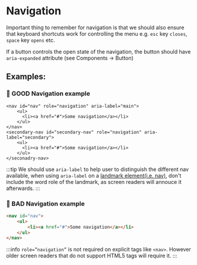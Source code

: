 # Navigation
Important thing to remember for navigation is that we should also ensure that keyboard shortcuts work for controlling the menu e.g. `esc` key `closes`, `space` key `opens` etc.

If a button controls the open state of the navigation, the button should have `aria-expanded` attribute (see Components -> Button)
## Examples:

### :tada: GOOD Navigation example
```vue{1,6}
<nav id="nav" role="navigation" aria-label="main">
    <ul>
      <li><a href="#">Some navigation</a></li>  
    </ul>
</nav>
<secondary-nav id="secondary-nav" role="navigation" aria-label="secondary">
    <ul>
      <li><a href="#">Some navigation</a></li>
    </ul>
</seconadry-nav>
```
:::tip
We should use `aria-label` to help user to distinguish the different nav available, when using `aria-label` on a <a href="https://web.dev/use-landmarks/">landmark element(i.e. nav)</a>, don't include the word role of the landmark, as screen readers will annouce it afterwards.
:::

### :lady_beetle: BAD Navigation example
```html
<nav id="nav">
    <ul>
        <li><a href="#">Some navigation</a></li>
    </ul>
</nav>
```
:::info
`role=”navigation”` is not required on explicit tags like `<nav>`. However older screen readers that do not support HTML5 tags will require it.
:::
